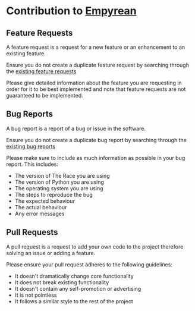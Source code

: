 # Contribution to [Empyrean](https://github.com/ScottFal/The-Race)

## Feature Requests

A feature request is a request for a new feature or an enhancement to an existing feature. 

Ensure you do not create a duplicate feature request by searching through the [existing feature requests](https://github.com/ScottFal/The-Race/issues?q=is%3Aissue+label%3Aenhancement++%5BFEAT.%5D+)

Please give detailed information about the feature you are requesting in order for it to be best implemented and note that feature requests are not guaranteed to be implemented.

## Bug Reports

A bug report is a report of a bug or issue in the software.

Ensure you do not create a duplicate bug report by searching through the [existing bug reports](https://github.com/ScottFal/The-Race/issues?q=is%3Aissue+is%3Aclosed+label%3Abug)

Please make sure to include as much information as possible in your bug report. This includes:

- The version of The Race you are using
- The version of Python you are using
- The operating system you are using
- The steps to reproduce the bug
- The expected behaviour
- The actual behaviour
- Any error messages

## Pull Requests

A pull request is a request to add your own code to the project therefore solving an issue or adding a feature.

Please ensure your pull request adheres to the following guidelines:
- It doesn't dramatically change core functionality
- It does not break existing functionality
- It doesn't contain any self-promotion or advertising
- It is not pointless
- It follows a similar style to the rest of the project
